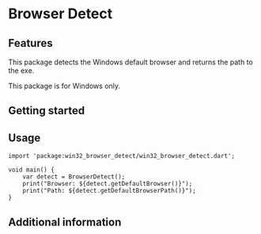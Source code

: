 # Browser Detect

## Features

This package detects the Windows default browser and returns the path to the exe.

This package is for Windows only.

## Getting started

## Usage

```
import 'package:win32_browser_detect/win32_browser_detect.dart';

void main() {
	var detect = BrowserDetect();
	print("Browser: ${detect.getDefaultBrowser()}");
	print("Path: ${detect.getDefaultBrowserPath()}");
}
```

## Additional information
